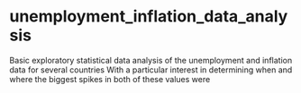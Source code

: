# unemployment_inflation_data_analysis
Basic exploratory statistical data analysis of the unemployment and inflation data for several countries
With a particular interest in determining when and where the biggest spikes in both of these values were
